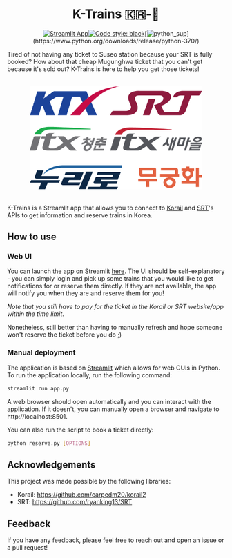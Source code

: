<center>

# K-Trains 🇰🇷-🚄
 [![Streamlit App](https://static.streamlit.io/badges/streamlit_badge_red.svg)](https://k-trains.streamlit.app)[![Code style: black](https://img.shields.io/badge/code%20style-black-000000.svg)](https://github.com/psf/black)[![python_sup](https://img.shields.io/badge/python-3.7+-blue.svg?)](https://www.python.org/downloads/release/python-370/)

 </center>

Tired of not having any ticket to Suseo station because your SRT is fully booked? How about that cheap Mugunghwa ticket that you can't get because it's sold out? K-Trains is here to help you get those tickets!

<br>
<center>
<img src="assets/ktrains.png" alt="K-Trains" width="400"/>
</center>
<br>

K-Trains is a Streamlit app that allows you to connect to [Korail](https://www.letskorail.com/) and [SRT](https://etk.srail.kr/)'s APIs to get information and reserve trains in Korea.



## How to use

### Web UI
You can launch the app on Streamlit [here](https://k-trains.streamlit.app/). The UI should be self-explanatory - you can simply login and pick up some trains that you would like to get notifications for or reserve them directly. If they are not available, the app will notify you when they are and reserve them for you! 

_Note that you still have to pay for the ticket in the Korail or SRT website/app within the time limit_.

Nonetheless, still better than having to manually refresh and hope someone won't reserve the ticket before you do ;)

### Manual deployment

The application is based on [Streamlit](https://streamlit.io/) which allows for web GUIs in Python. To run the application locally, run the following command:

```bash
streamlit run app.py
```

A web browser should open automatically and you can interact with the application. If it doesn't, you can manually open a browser and navigate to http://localhost:8501.

You can also run the script to book a ticket directly:

```bash
python reserve.py [OPTIONS]
```



## Acknowledgements

This project was made possible by the following libraries:

- Korail: https://github.com/carpedm20/korail2
- SRT: https://github.com/ryanking13/SRT


## Feedback
If you have any feedback, please feel free to reach out and open an issue or a pull request!
